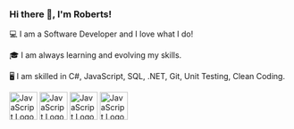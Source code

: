 ### Hi there 👋, I'm Roberts!

💻 I am a Software Developer and I love what I do!

🎓 I am always learning and evolving my skills.

🖥 I am skilled in C#, JavaScript, SQL, .NET, Git, Unit Testing, Clean Coding.

<img src="https://cdn.worldvectorlogo.com/logos/c--4.svg" alt="JavaScript Logo" width="50" height="50"/> <img src="https://cdn.worldvectorlogo.com/logos/logo-javascript.svg" alt="JavaScript Logo" width="50" height="50"/> <img src="https://cdn.worldvectorlogo.com/logos/sqlite.svg" alt="JavaScript Logo" width="50" height="50"/> <img src="https://cdn.worldvectorlogo.com/logos/git-icon.svg" alt="JavaScript Logo" width="50" height="50"/>
<!--
**RobertsLasis/RobertsLasis** is a ✨ _special_ ✨ repository because its `README.md` (this file) appears on your GitHub profile.

Here are some ideas to get you started:

- 🔭 I’m currently working on ...
- 🌱 I’m currently learning ...
- 👯 I’m looking to collaborate on ...
- 🤔 I’m looking for help with ...
- 💬 Ask me about ...
- 📫 How to reach me: ...
- 😄 Pronouns: ...
- ⚡ Fun fact: ...
-->
